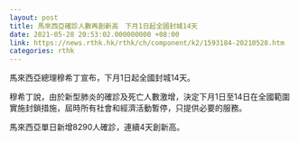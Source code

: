 ```yaml
---
layout: post
title: 馬來西亞確診人數再創新高　下月1日起全國封城14天
date: 2021-05-28 20:53:02.000000000 +08:00
link: https://news.rthk.hk/rthk/ch/component/k2/1593184-20210528.htm
categories: rthk
---
```


馬來西亞總理穆希丁宣布，下月1日起全國封城14天。

穆希丁說，由於新型肺炎的確診及死亡人數激增，決定下月1日至14日在全國範圍實施封鎖措施，屆時所有社會和經濟活動暫停，只提供必要的服務。

馬來西亞單日新增8290人確診，連續4天創新高。
